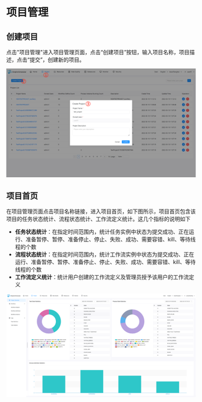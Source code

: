 # 项目管理

## 创建项目

点击"项目管理"进入项目管理页面，点击“创建项目”按钮，输入项目名称，项目描述，点击“提交”，创建新的项目。

![project](../../../../img/new_ui/dev/project/project-list.png)

## 项目首页

在项目管理页面点击项目名称链接，进入项目首页，如下图所示，项目首页包含该项目的任务状态统计、流程状态统计、工作流定义统计。这几个指标的说明如下

- **任务状态统计**：在指定时间范围内，统计任务实例中状态为提交成功、正在运行、准备暂停、暂停、准备停止、停止、失败、成功、需要容错、kill、等待线程的个数
- **流程状态统计**：在指定时间范围内，统计工作流实例中状态为提交成功、正在运行、准备暂停、暂停、准备停止、停止、失败、成功、需要容错、kill、等待线程的个数
- **工作流定义统计**：统计用户创建的工作流定义及管理员授予该用户的工作流定义

![project-overview](../../../../img/new_ui/dev/project/project-overview.png)
